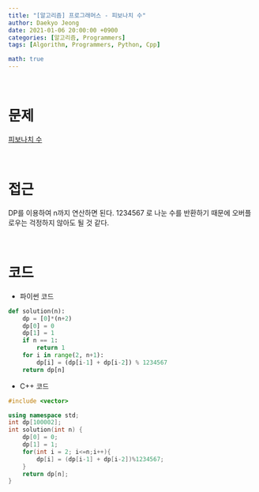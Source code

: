 ```yaml
---
title: "[알고리즘] 프로그래머스 - 피보나치 수"
author: Daekyo Jeong
date: 2021-01-06 20:00:00 +0900
categories: [알고리즘, Programmers]
tags: [Algorithm, Programmers, Python, Cpp]

math: true
---
```


<br/>

# **문제**


[피보나치 수](https://programmers.co.kr/learn/courses/30/lessons/12945)

<br/>

# **접근**  

DP를 이용하여 n까지 연산하면 된다.
1234567 로 나눈 수를 반환하기 때문에 오버플로우는 걱정하지 않아도 될 것 같다.

<br/>

# **코드**


- 파이썬 코드   

```py
def solution(n):
    dp = [0]*(n+2)
    dp[0] = 0
    dp[1] = 1
    if n == 1:
        return 1
    for i in range(2, n+1):
        dp[i] = (dp[i-1] + dp[i-2]) % 1234567
    return dp[n]
```


- C++ 코드

```cpp
#include <vector>

using namespace std;
int dp[100002];
int solution(int n) {
    dp[0] = 0;
    dp[1] = 1;
    for(int i = 2; i<=n;i++){
        dp[i] = (dp[i-1] + dp[i-2])%1234567;
    }
    return dp[n];
}
```

<br/>
